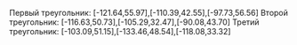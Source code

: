 Первый треугольник: [-121.64,55.97],[-110.39,42.55],[-97.73,56.56]
Второй треугольник: [-116.63,50.73],[-105.29,32.47],[-90.08,43.70]
Третий треугольник: [-103.09,51.15],[-133.46,48.54],[-118.08,33.32]